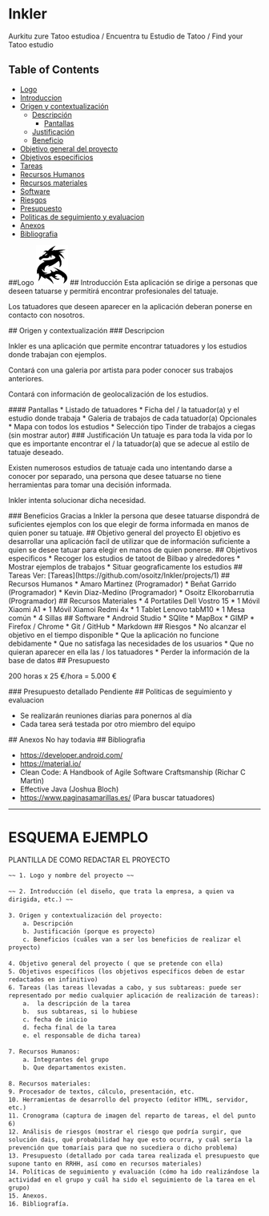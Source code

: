 # Inkler
Aurkitu zure Tatoo estudioa / Encuentra tu Estudio de Tatoo / Find your Tatoo estudio

## Table of Contents  
* [Logo](#logo)  
* [Introduccion](#introduccion)
* [Origen y contextualización](#origen)
    * [Descripción](#descripcion)
        * [Pantallas](#pantallas)
    * [Justificación](#justificacion)
    * [Beneficio](#beneficio)
* [Objetivo general del proyecto](#objetivogeneral)
* [Objetivos especificios](#objetivosespecificos)
* [Tareas](#tareas)
* [Recursos Humanos](#recursoshumanos)
* [Recursos materiales](#recursosmateriales)
* [Software](#software)
* [Riesgos](#riesgos)
* [Presupuesto](#presupuesto)
* [Politicas de seguimiento y evaluacion](#seguimiento)
* [Anexos](#anexos)
* [Bibliografia](#bibliografia)



<a name="logo"/>
##Logo
<img src="https://github.com/osoitz/Inkler/blob/master/app/src/main/res/drawable/dragonlogo.png" width="64">


<a name="introduccion"/>
## Introducción
Esta aplicación se dirige a personas que deseen tatuarse y permitirá encontrar profesionales del tatuaje.

Los tatuadores que deseen aparecer en la aplicación deberan ponerse en contacto con nosotros.

<a name="origen"/>
## Origen y contextualización

<a name="descripcion"/>
### Descripcion

Inkler es una aplicación que permite encontrar tatuadores y los estudios donde trabajan con ejemplos.

Contará con una galeria por artista para poder conocer sus trabajos anteriores.

Contará con información de geolocalización de los estudios.

<a name="pantallas"/>
#### Pantallas
* Listado de tatuadores
* Ficha del / la tatuador(a) y el estudio donde trabaja
* Galeria de trabajos de cada tatuador(a)
Opcionales
* Mapa con todos los estudios
* Selección tipo Tinder de trabajos a ciegas (sin mostrar autor)

<a name="justificacion"/>
### Justificación
Un tatuaje es para toda la vida por lo que es importante encontrar el / la tatuador(a) que se adecue al estilo de tatuaje deseado.

Existen numerosos estudios de tatuaje cada uno intentando darse a conocer por separado, una persona que desee tatuarse no tiene herramientas para tomar una decisión informada.

Inkler intenta solucionar dicha necesidad.

<a name="beneficios"/>
### Beneficios
Gracias a Inkler la persona que desee tatuarse dispondrá de suficientes ejemplos con los que elegir de forma informada en manos de quien poner su tatuaje.

<a name="objetivogeneral"/>
## Objetivo general del proyecto
El objetivo es desarrollar una aplicación facil de utilizar que de información suficiente a quien se desee tatuar para elegir en manos de quien ponerse.

<a name="objetivos especificos"/>
## Objetivos especificos
* Recoger los estudios de tatoot de Bilbao y alrededores
* Mostrar ejemplos de trabajos
* Situar geograficamente los estudios

<a name="tareas"/>
## Tareas
Ver:  [Tareas](https://github.com/osoitz/Inkler/projects/1)

<a name="recursoshumanos"/>
## Recursos Humanos
* Amaro Martinez (Programador)
* Beñat Garrido (Programador)
* Kevin Diaz-Medíno (Programador)
* Osoitz Elkorobarrutia (Programador)

<a name="recursosmateriales"/>
## Recursos Materiales
* 4 Portatiles Dell Vostro 15
* 1 Móvil Xiaomi A1
* 1 Móvil Xiamoi Redmi 4x
* 1 Tablet Lenovo tabM10
* 1 Mesa común
* 4 Sillas

<a name="software"/>
## Software
* Android Studio
* SQlite
* MapBox
* GIMP
* Firefox / Chrome
* Git / GitHub
* Markdown

<a name="riesgos"/>
## Riesgos
* No alcanzar el objetivo en el tiempo disponible
* Que la aplicación no funcione debidamente
* Que no satisfaga las necesidades de los usuarios
* Que no quieran aparecer en ella las / los tatuadores
* Perder la información de la base de datos


<a name="presupuesto"/>
## Presupuesto

200 horas x 25 €/hora  = 5.000 € 


<a name="presupuestodetallado"/>
### Presupuesto detallado
Pendiente


<a name="seguimiento"/>
## Politicas de seguimiento y evaluacion

* Se realizarán reuniones diarias para ponernos al día
* Cada tarea será testada por otro miembro del equipo


<a name="anexos"/>
## Anexos
No hay todavia


<a name="bibliografia"/>
## Bibliografia

* https://developer.android.com/
* https://material.io/
* Clean Code: A Handbook of Agile Software Craftsmanship (Richar C Martin)
* Effective Java (Joshua Bloch)
* https://www.paginasamarillas.es/ (Para buscar tatuadores)


-----

# ESQUEMA EJEMPLO

PLANTILLA DE COMO REDACTAR EL PROYECTO

    ~~ 1. Logo y nombre del proyecto ~~
    
    ~~ 2. Introducción (el diseño, que trata la empresa, a quien va dirigida, etc.) ~~
    
    3. Origen y contextualización del proyecto:
        a. Descripción
        b. Justificación (porque es proyecto)
        c. Beneficios (cuáles van a ser los beneficios de realizar el proyecto)

    4. Objetivo general del proyecto ( que se pretende con ella)
    5. Objetivos específicos (los objetivos específicos deben de estar redactados en infinitivo)
    6. Tareas (las tareas llevadas a cabo, y sus subtareas: puede ser representado por medio cualquier aplicación de realización de tareas):
        a.  la descripción de la tarea
        b.  sus subtareas, si lo hubiese
        c. fecha de inicio 
        d. fecha final de la tarea 
        e. el responsable de dicha tarea)

    7. Recursos Humanos:
        a. Integrantes del grupo
        b. Que departamentos existen.

    8. Recursos materiales:
    9. Procesador de textos, cálculo, presentación, etc.
    10. Herramientas de desarrollo del proyecto (editor HTML, servidor, etc.)
    11. Cronograma (captura de imagen del reparto de tareas, el del punto 6)
    12. Análisis de riesgos (mostrar el riesgo que podría surgir, que solución dais, qué probabilidad hay que esto ocurra, y cuál sería la prevención que tomaríais para que no sucediera o dicho problema)
    13. Presupuesto (detallado por cada tarea realizada el presupuesto que supone tanto en RRHH, así como en recursos materiales)
    14. Políticas de seguimiento y evaluación (cómo ha ido realizándose la actividad en el grupo y cuál ha sido el seguimiento de la tarea en el grupo)
    15. Anexos.
    16. Bibliografía.
